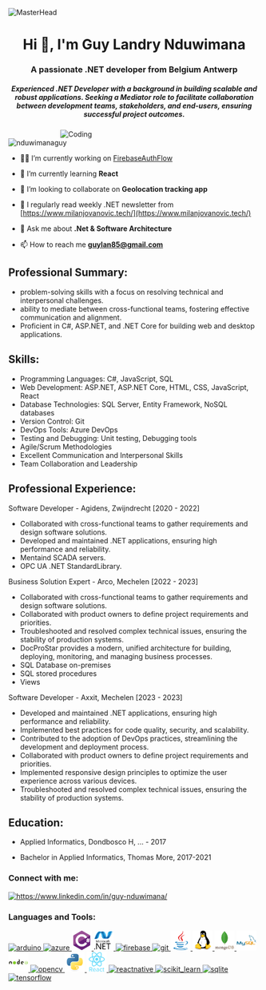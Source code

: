 ![MasterHead](https://www.net-monitor.net/wp-content/uploads/2020/08/net-monitor-animation_mobile03.gif)
<h1 align="center">Hi 👋, I'm Guy Landry Nduwimana</h1>
<h3 align="center">A passionate .NET developer from Belgium Antwerp</h3>
<h5 align="center">Experienced .NET Developer with a background in building scalable and robust applications. Seeking a Mediator role to facilitate collaboration between development teams, stakeholders, and end-users, ensuring successful project outcomes.
</h5>
<img align="right" alt="Coding" width="400" src="https://cdn.dribbble.com/users/1162077/screenshots/3848914/programmer.gif">

<p align="left"> <img src="https://komarev.com/ghpvc/?username=nduwimanaguy&label=Profile%20views&color=0e75b6&style=flat" alt="nduwimanaguy" /> </p>

 
- 👨‍💻 I’m currently working on [FirebaseAuthFlow](https://github.com/nduwimanaguy/JwtWebApp)

- 🌱 I’m currently learning **React**

- 👯 I’m looking to collaborate on **Geolocation tracking app**

- 📝 I regularly read weekly .NET newsletter from [https://www.milanjovanovic.tech/](https://www.milanjovanovic.tech/)

- 💬 Ask me about **.Net & Software Architecture**

- 📫 How to reach me **guylan85@gmail.com**

Professional Summary:
---------------------
  
- problem-solving skills with a focus on resolving technical and interpersonal challenges.
- ability to mediate between cross-functional teams, fostering effective communication and alignment.
- Proficient in C#, ASP.NET, and .NET Core for building web and desktop applications.
  
Skills:
-------
- Programming Languages: C#, JavaScript, SQL
- Web Development: ASP.NET, ASP.NET Core, HTML, CSS, JavaScript, React
- Database Technologies: SQL Server, Entity Framework, NoSQL databases
- Version Control: Git
- DevOps Tools:  Azure DevOps
- Testing and Debugging: Unit testing, Debugging tools
- Agile/Scrum Methodologies
- Excellent Communication and Interpersonal Skills
- Team Collaboration and Leadership

Professional Experience:
------------------------
Software Developer - Agidens, Zwijndrecht
[2020 - 2022]

- Collaborated with cross-functional teams to gather requirements and design software solutions.
- Developed and maintained .NET applications, ensuring high performance and reliability.
- Mentaind SCADA servers.
- OPC UA .NET StandardLibrary.

Business Solution Expert - Arco, Mechelen
[2022 - 2023]

- Collaborated with cross-functional teams to gather requirements and design software solutions.
- Collaborated with product owners to define project requirements and priorities.
- Troubleshooted and resolved complex technical issues, ensuring the stability of production systems.
- DocProStar provides a modern, unified architecture for building, deploying, monitoring, and managing business processes.
- SQL Database on-premises
- SQL stored procedures
- Views

Software Developer - Axxit, Mechelen
[2023 - 2023]

- Developed and maintained .NET applications, ensuring high performance and reliability.
- Implemented best practices for code quality, security, and scalability.
- Contributed to the adoption of DevOps practices, streamlining the development and deployment process.
- Collaborated with product owners to define project requirements and priorities.
- Implemented responsive design principles to optimize the user experience across various devices.
- Troubleshooted and resolved complex technical issues, ensuring the stability of production systems.

Education:
----------
- Applied Informatics, Dondbosco H, ... - 2017
   
- Bachelor in Applied Informatics, Thomas More, 2017-2021
  


<h3 align="left">Connect with me:</h3>
<p align="left">
<a href="https://linkedin.com/in/https://www.linkedin.com/in/guy-nduwimana/" target="blank"><img align="center" src="https://raw.githubusercontent.com/rahuldkjain/github-profile-readme-generator/master/src/images/icons/Social/linked-in-alt.svg" alt="https://www.linkedin.com/in/guy-nduwimana/" height="30" width="40" /></a>
</p>

<h3 align="left">Languages and Tools:</h3>
<p align="left"> <a href="https://www.arduino.cc/" target="_blank" rel="noreferrer"> <img src="https://cdn.worldvectorlogo.com/logos/arduino-1.svg" alt="arduino" width="40" height="40"/> </a> <a href="https://azure.microsoft.com/en-in/" target="_blank" rel="noreferrer"> <img src="https://www.vectorlogo.zone/logos/microsoft_azure/microsoft_azure-icon.svg" alt="azure" width="40" height="40"/> </a> <a href="https://www.w3schools.com/cs/" target="_blank" rel="noreferrer"> <img src="https://raw.githubusercontent.com/devicons/devicon/master/icons/csharp/csharp-original.svg" alt="csharp" width="40" height="40"/> </a> <a href="https://dotnet.microsoft.com/" target="_blank" rel="noreferrer"> <img src="https://raw.githubusercontent.com/devicons/devicon/master/icons/dot-net/dot-net-original-wordmark.svg" alt="dotnet" width="40" height="40"/> </a> <a href="https://firebase.google.com/" target="_blank" rel="noreferrer"> <img src="https://www.vectorlogo.zone/logos/firebase/firebase-icon.svg" alt="firebase" width="40" height="40"/> </a> <a href="https://git-scm.com/" target="_blank" rel="noreferrer"> <img src="https://www.vectorlogo.zone/logos/git-scm/git-scm-icon.svg" alt="git" width="40" height="40"/> </a> <a href="https://www.java.com" target="_blank" rel="noreferrer"> <img src="https://raw.githubusercontent.com/devicons/devicon/master/icons/java/java-original.svg" alt="java" width="40" height="40"/> </a> <a href="https://www.linux.org/" target="_blank" rel="noreferrer"> <img src="https://raw.githubusercontent.com/devicons/devicon/master/icons/linux/linux-original.svg" alt="linux" width="40" height="40"/> </a> <a href="https://www.mongodb.com/" target="_blank" rel="noreferrer"> <img src="https://raw.githubusercontent.com/devicons/devicon/master/icons/mongodb/mongodb-original-wordmark.svg" alt="mongodb" width="40" height="40"/> </a> <a href="https://www.mysql.com/" target="_blank" rel="noreferrer"> <img src="https://raw.githubusercontent.com/devicons/devicon/master/icons/mysql/mysql-original-wordmark.svg" alt="mysql" width="40" height="40"/> </a> <a href="https://nodejs.org" target="_blank" rel="noreferrer"> <img src="https://raw.githubusercontent.com/devicons/devicon/master/icons/nodejs/nodejs-original-wordmark.svg" alt="nodejs" width="40" height="40"/> </a> <a href="https://opencv.org/" target="_blank" rel="noreferrer"> <img src="https://www.vectorlogo.zone/logos/opencv/opencv-icon.svg" alt="opencv" width="40" height="40"/> </a> <a href="https://www.python.org" target="_blank" rel="noreferrer"> <img src="https://raw.githubusercontent.com/devicons/devicon/master/icons/python/python-original.svg" alt="python" width="40" height="40"/> </a> <a href="https://reactjs.org/" target="_blank" rel="noreferrer"> <img src="https://raw.githubusercontent.com/devicons/devicon/master/icons/react/react-original-wordmark.svg" alt="react" width="40" height="40"/> </a> <a href="https://reactnative.dev/" target="_blank" rel="noreferrer"> <img src="https://reactnative.dev/img/header_logo.svg" alt="reactnative" width="40" height="40"/> </a> <a href="https://scikit-learn.org/" target="_blank" rel="noreferrer"> <img src="https://upload.wikimedia.org/wikipedia/commons/0/05/Scikit_learn_logo_small.svg" alt="scikit_learn" width="40" height="40"/> </a> <a href="https://www.sqlite.org/" target="_blank" rel="noreferrer"> <img src="https://www.vectorlogo.zone/logos/sqlite/sqlite-icon.svg" alt="sqlite" width="40" height="40"/> </a> <a href="https://www.tensorflow.org" target="_blank" rel="noreferrer"> <img src="https://www.vectorlogo.zone/logos/tensorflow/tensorflow-icon.svg" alt="tensorflow" width="40" height="40"/> </a> </p>


